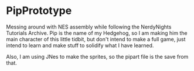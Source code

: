 # PipPrototype
Messing around with NES assembly while following the NerdyNights Tutorials Archive. Pip is the name of my Hedgehog, so I am making him the main character of this little tidbit, but don't intend to make a full game, just intend to learn and make stuff to solidify what I have learned.

Also, I am using JNes to make the sprites, so the pipart file is the save from that.
